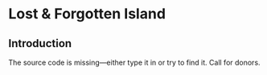 # Lost & Forgotten Island


## Introduction

The source code is missing—either type it in or try to find it. Call for donors.



